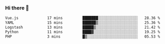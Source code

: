 ### Hi there 👋

<!--START_SECTION:waka-->

```txt
Vue.js             17 mins         ███████░░░░░░░░░░░░░░░░░░   28.36 %
YAML               15 mins         ██████▒░░░░░░░░░░░░░░░░░░   25.36 %
Logstash           13 mins         █████▒░░░░░░░░░░░░░░░░░░░   21.42 %
Python             11 mins         ████▓░░░░░░░░░░░░░░░░░░░░   19.25 %
PHP                3 mins          █▒░░░░░░░░░░░░░░░░░░░░░░░   05.53 %
```

<!--END_SECTION:waka-->

<!--
**Jonas-VanHaeken/Jonas-VanHaeken** is a ✨ _special_ ✨ repository because its `README.md` (this file) appears on your GitHub profile.

Here are some ideas to get you started:

- 🔭 I’m currently working on ...
- 🌱 I’m currently learning ...
- 👯 I’m looking to collaborate on ...
- 🤔 I’m looking for help with ...
- 💬 Ask me about ...
- 📫 How to reach me: ...
- 😄 Pronouns: ...
- ⚡ Fun fact: ...
-->
